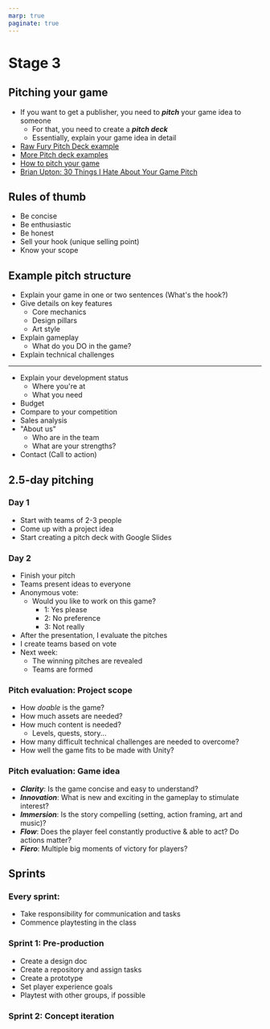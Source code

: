 ```yaml
---
marp: true
paginate: true
---
```

<!-- headingDivider: 3 -->
<!-- class: default -->
# Stage 3

## Pitching your game

* If you want to get a publisher, you need to ***pitch*** your game idea to someone
  * For that, you need to create a ***pitch deck***
  * Essentially, explain your game idea in detail
* [Raw Fury Pitch Deck example](https://www.slideshare.net/JohanToresson/raw-fury-pitch-deck-template)
* [More Pitch deck examples](https://www.notion.so/Pitch-Decks-f56e38c13fe6417f8379859e74367e1a)
* [How to pitch your game](https://www.tinybuild.com/how-to-pitch-your-game)
* [Brian Upton: 30 Things I Hate About Your Game Pitch](https://www.youtube.com/watch?v=4LTtr45y7P0)

## Rules of thumb

* Be concise
* Be enthusiastic
* Be honest
* Sell your hook (unique selling point)
* Know your scope

## Example pitch structure

* Explain your game in one or two sentences (What's the hook?)
* Give details on key features
  * Core mechanics
  * Design pillars
  * Art style
* Explain gameplay
  * What do you DO in the game?
* Explain technical challenges
---
* Explain your development status
  * Where you're at
  * What you need
* Budget
* Compare to your competition
* Sales analysis
* "About us"
  * Who are in the team
  * What are your strengths?
* Contact (Call to action)

<!--
1. I don't give a crap about your backstory
2. I don't give a crap about your inventory system
3. I'm not going to design your game to you.
4. Pillars are not hooks
5. You never explained to me what the player does
6. DOn't use realism to excuse bad design "In the real world, no one can double jump"
7. "It's a game show!"
8. "It's a parody!"
9. You never mentioned your glaringly obvious tech risk
10. Your proof of concept doesn't prove your concept (too simple prototype)
11. Having lots of shitty art doesn't make it less shitty
12. I can't tell what's placeholder and what's not
13. You polished too early.
14. Your sample dialog sucks
15. You're pandering to the latest tech craze
16. "Game X" already exists (you try to make something that already exists)
17. "Can you help us negotiate a license deal with Marvel"?
18. I know more about your monetization than your mechanics.
19. You have no idea how much resources you need to build this thing.
20. Your business plan is based on outliers. "We're going to sell as much as WoW!"
21. You seem like you're like a huge pain in the ass to work with.
22. You're annoyed that I'm asking questions.
23. You trash other games. Or other companies. Or other developers.
-->
## 2.5-day pitching

### Day 1
* Start with teams of 2-3 people
* Come up with a project idea
* Start creating a pitch deck with Google Slides
### Day 2
* Finish your pitch
* Teams present ideas to everyone 
* Anonymous vote: 
  * Would you like to work on this game?
    * 1: Yes please
    * 2: No preference
    * 3: Not really
* After the presentation, I evaluate the pitches 
* I create teams based on vote
* Next week:
  * The winning pitches are revealed
  * Teams are formed

### Pitch evaluation: Project scope

* How *doable* is the game?
* How much assets are needed?
* How much content is needed?
  * Levels, quests, story...
* How many difficult technical challenges are needed to overcome?
* How well the game fits to be made with Unity?

### Pitch evaluation: Game idea

* ***Clarity***: Is the game concise and easy to understand?
* ***Innovation***: What is new and exciting in the gameplay to stimulate interest?
* ***Immersion***: Is the story compelling (setting, action framing, art and music)?
* ***Flow***: Does the player feel constantly productive & able to act? Do actions matter?
* ***Fiero***: Multiple big moments of victory for players?

## Sprints
### Every sprint:
* Take responsibility for communication and tasks 
* Commence playtesting in the class

### Sprint 1: Pre-production
* Create a design doc
* Create a repository and assign tasks 
* Create a prototype
* Set player experience goals
* Playtest with other groups, if possible
### Sprint 2: Concept iteration

